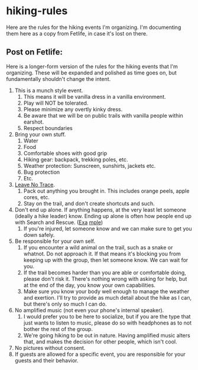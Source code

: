 # hiking-rules

Here are the rules for the hiking events I'm organizing. I'm documenting them here as a copy from Fetlife, in case it's lost on there.  

## Post on Fetlife:

Here is a longer-form version of the rules for the hiking events that I'm organizing.  These will be expanded and polished as time goes on, but fundamentally shouldn't change the intent.

1. This is a munch style event.  
    1. This means it will be vanilla dress in a vanilla environment. 
    2. Play will NOT be tolerated.  
    3. Please minimize any overtly kinky dress. 
    4. Be aware that we will be on public trails with vanilla people within earshot.
    5. Respect boundaries 
2. Bring your own stuff. 
    1. Water
    2. Food
    3. Comfortable shoes with good grip
    4. Hiking gear: backpack, trekking poles, etc. 
    5. Weather protection: Sunscreen, sunshirts, jackets etc. 
    6. Bug protection
    7. Etc. 
3. [Leave No Trace](https://lnt.org/why/7-principles/). 
    1. Pack out anything you brought in. This includes orange peels, apple cores, etc.  
    2. Stay on the trail, and don't create shortcuts and such.
4. Don't end up alone.  If anything happens, at the very least let someone (ideally a hike leader) know.  Ending up alone is often how people end up with Search and Rescue. ([Exa](https://en.wikipedia.org/wiki/Aron_Ralston#Canyoneering_accident) [mple](https://www.nbcnews.com/news/us-news/man-got-separated-colleagues-work-retreat-hike-rescued-day-later-rcna168446))
    1. If you're injured, let someone know and we can make sure to get you down safely.
5. Be responsible for your own self.  
    1. If you encounter a wild animal on the trail, such as a snake or whatnot.  Do not approach it.  If that means it's blocking you from keeping up with the group, then let someone know.  We can wait for you. 
    2. If the trail becomes harder than you are able or comfortable doing, please don't risk it.  There's nothing wrong with asking for help, but at the end of the day, you know your own capabilities. 
    3. Make sure you know your body well enough to manage the weather and exertion. I'll try to provide as much detail about the hike as I can, but there's only so much I can do.  
6. No amplified music (not even your phone's internal speaker).
    1. I would prefer you to be here to socialize, but if you are the type that just wants to listen to music, please do so with headphones as to not bother the rest of the group. 
    2. We're going hiking to be out in nature.  Having amplified music alters that, and makes the decision for other people, which isn't cool.
7. No pictures without consent. 
8. If guests are allowed for a specific event, you are responsible for your guests and their behavior. 
